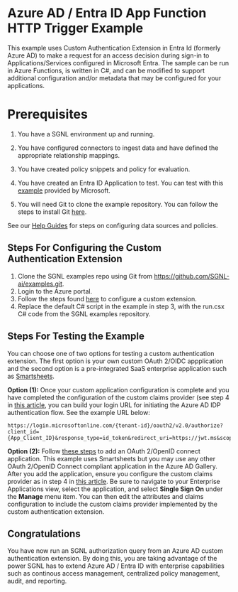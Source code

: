 # Azure AD / Entra ID App Function HTTP Trigger Example
This example uses Custom Authentication Extension in Entra Id (formerly Azure AD) to make a request for an access decision during sign-in to Applications/Services configured in Microsoft Entra. The sample can be run in Azure Functions, is written in C#, and can be modified to support additional configuration and/or metadata that may be configured for your applications.


# Prerequisites

1. You have a SGNL environment up and running.
 
2. You have configured connectors to ingest data and have defined the appropriate relationship mappings.
 
3. You have created policy snippets and policy for evaluation.
 
4. You have created an Entra ID Application to test. You can test with this [example](https://jwt.ms/) provided by Microsoft.
 
5. You will need Git to clone the example repository. You can follow the steps to install Git [here](https://github.com/git-guides/install-git).


See our [Help Guides](https://support.sgnl.ai) for steps on configuring data sources and policies.


## Steps For Configuring the Custom Authentication Extension


1. Clone the SGNL examples repo using Git from https://github.com/SGNL-ai/examples.git.
2. Login to the Azure portal.
3. Follow the steps found [here](https://learn.microsoft.com/en-us/azure/active-directory/develop/custom-extension-get-started?tabs=azure-portal%2Chttp) to configure a custom extension.
4. Replace the default C# script in the example in step 3, with the run.csx C# code from the SGNL examples repository.


## Steps For Testing the Example

You can choose one of two options for testing a custom authentication extension. The first option is your own custom OAuth 2/OIDC appplication and the second option is a pre-integrated SaaS enterprise application such as [Smartsheets](https://www.smartsheet.com/).

**Option (1):** Once your custom application configuration is complete and you have completed the configuration of the custom claims provider (see step 4 in [this article](https://learn.microsoft.com/en-us/azure/active-directory/develop/custom-extension-get-started?tabs=azure-portal%2Chttp), you can build your login URL for initiating the Azure AD IDP authentication flow. See the example URL below:
   
    https://login.microsoftonline.com/{tenant-id}/oauth2/v2.0/authorize?client_id={App_Client_ID}&response_type=id_token&redirect_uri=https://jwt.ms&scope=openid&state=12345&nonce=12345 

**Option (2):** Follow [these steps](https://learn.microsoft.com/en-us/azure/active-directory/manage-apps/add-application-portal-setup-oidc-sso) to add an OAuth 2/OpenID connect application. This example uses Smartsheets but you may use any other OAuth 2/OpenID Connect compliant application in the Azure AD Gallery. After you add the application, ensure you configure the custom claims provider as in step 4 in [this article](https://learn.microsoft.com/en-us/azure/active-directory/develop/custom-extension-get-started?tabs=azure-portal%2Chttp). Be sure to navigate to your Enterprise Applications view, select the application, and select **Single Sign On** under the **Manage** menu item. You can then edit the attributes and claims configuration to include the custom claims provider implemented by the custom authentication extension. 


## Congratulations
You have now run an SGNL authorization query from an Azure AD custom authentication extension. By doing this, you are taking advantage of the power SGNL has to extend Azure AD / Entra ID with enterprise capabilities such as continous access management, centralized policy management, audit, and reporting.



